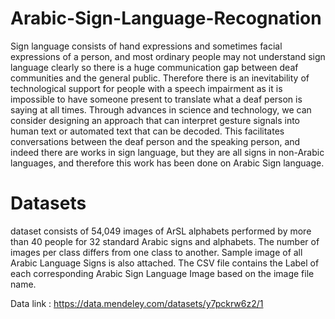 # Arabic-Sign-Language-Recognation

Sign language consists of hand expressions and sometimes facial expressions of a person, and most ordinary people may not understand sign language clearly so there is a huge communication gap between deaf communities and the general public. Therefore there is an inevitability of technological support for people with a speech impairment as it is impossible to have someone present to translate what a deaf person is saying at all times. Through advances in science and technology, we can consider designing an approach that can interpret gesture signals into human text or automated text that can be decoded. This facilitates conversations between the deaf person and the speaking person, and indeed there are works in sign language, but they are all signs in non-Arabic languages, and therefore this work has been done on Arabic Sign language.
# Datasets
dataset consists of 54,049 images of ArSL alphabets performed by more than 40 people for 32 standard Arabic signs and alphabets. The number of images per class differs from one class to another. Sample image of all Arabic Language Signs is also attached. The CSV file contains the Label of each corresponding Arabic Sign Language Image based on the image file name.

Data link : https://data.mendeley.com/datasets/y7pckrw6z2/1
